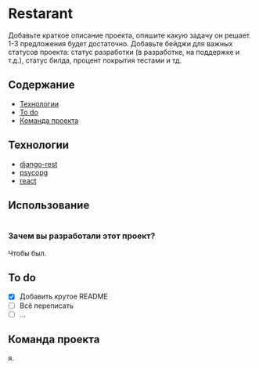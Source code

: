 # Restarant
Добавьте краткое описание проекта, опишите какую задачу он решает. 1-3 предложения будет достаточно. Добавьте бейджи для важных статусов проекта: статус разработки (в разработке, на поддержке и т.д.), статус билда, процент покрытия тестами и тд.

## Содержание
- [Технологии](#технологии)
- [To do](#to-do)
- [Команда проекта](#команда-проекта)

## Технологии
- [django-rest](https://www.django-rest-framework.org/)
- [psycopg](https://www.psycopg.org/)
- [react](https://react.dev/)

## Использование

```
```



### Зачем вы разработали этот проект?
Чтобы был.

## To do
- [x] Добавить крутое README
- [ ] Всё переписать
- [ ] ...

## Команда проекта
я.
